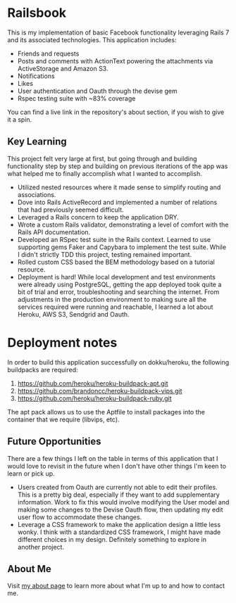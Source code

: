 # Railsbook

This is my implementation of basic Facebook functionality leveraging Rails 7 and its associated technologies. This application includes:
* Friends and requests
* Posts and comments with ActionText powering the attachments via ActiveStorage and Amazon S3.
* Notifications
* Likes
* User authentication and Oauth through the devise gem
* Rspec testing suite with ~83% coverage

You can find a live link in the repository's about section, if you wish to give it a spin.

## Key Learning

This project felt very large at first, but going through and building functionality step by step and building on previous iterations of the app was what helped me to finally accomplish what I wanted to accomplish.

* Utilized nested resources where it made sense to simplify routing and associations.
* Dove into Rails ActiveRecord and implemented a number of relations that had previously seemed difficult.
* Leveraged a Rails concern to keep the application DRY.
* Wrote a custom Rails validator, demonstrating a level of comfort with the Rails API documentation.
* Developed an RSpec test suite in the Rails context. Learned to use supporting gems Faker and Capybara to implement the test suite. While I didn't strictly TDD this project, testing remained important.
* Rolled custom CSS based the BEM methodology based on a tutorial resource.
* Deployment is hard! While local development and test environments were already using PostgreSQL, getting the app deployed took quite a bit of trial and error, troubleshooting and searching the internet. From adjustments in the production environment to making sure all the services required were running and reachable, I learned a lot about Heroku, AWS S3, Sendgrid and Oauth.

# Deployment notes
In order to build this application successfully on dokku/heroku, the following buildpacks are required:
1. https://github.com/heroku/heroku-buildpack-apt.git
1. https://github.com/brandoncc/heroku-buildpack-vips.git
1. https://github.com/heroku/heroku-buildpack-ruby.git

The apt pack allows us to use the Aptfile to install packages into the container that we require (libvips, etc).

## Future Opportunities
There are a few things I left on the table in terms of this application that I would love to revisit in the future when I don't have other things I'm keen to learn or pick up.

* Users created from Oauth are currently not able to edit their profiles. This is a pretty big deal, especially if they want to add supplementary information. Work to fix this would involve modifying the User model and making some changes to the Devise Oauth flow, then updating my edit user flow to accommodate these changes.
* Leverage a CSS framework to make the application design a little less wonky. I think with a standardized CSS framework, I might have made different choices in my design. Definitely something to explore in another project.

## About Me
Visit [my about page](https://crespire.net/) to learn more about what I'm up to and how to contact me.